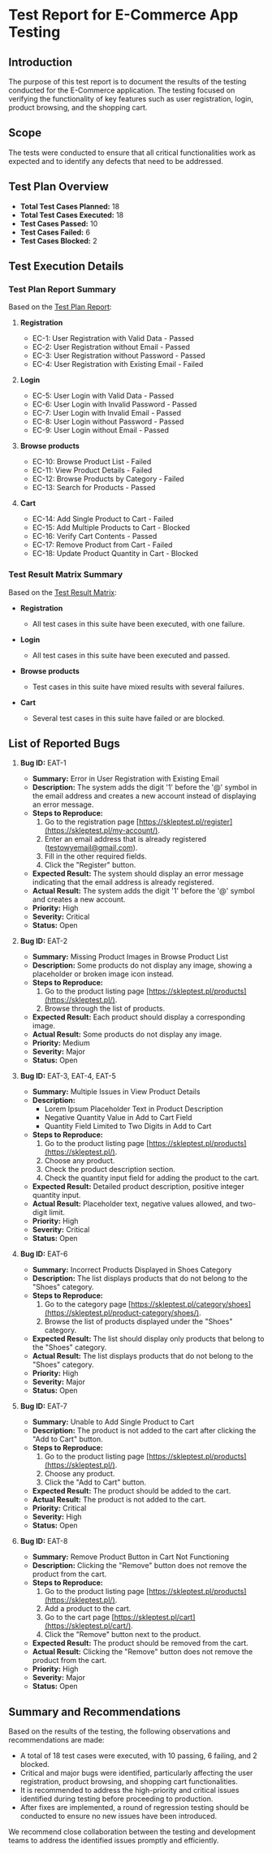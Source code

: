 # Test Report for E-Commerce App Testing

## Introduction
The purpose of this test report is to document the results of the testing conducted for the E-Commerce application. The testing focused on verifying the functionality of key features such as user registration, login, product browsing, and the shopping cart.

## Scope
The tests were conducted to ensure that all critical functionalities work as expected and to identify any defects that need to be addressed.

## Test Plan Overview
- **Total Test Cases Planned:** 18
- **Total Test Cases Executed:** 18
- **Test Cases Passed:** 10
- **Test Cases Failed:** 6
- **Test Cases Blocked:** 2

## Test Execution Details

### Test Plan Report Summary
Based on the [Test Plan Report](./reports/TestLink-raport.pdf):

1. **Registration**
   - EC-1: User Registration with Valid Data - Passed
   - EC-2: User Registration without Email - Passed
   - EC-3: User Registration without Password - Passed
   - EC-4: User Registration with Existing Email - Failed

2. **Login**
   - EC-5: User Login with Valid Data - Passed
   - EC-6: User Login with Invalid Password - Passed
   - EC-7: User Login with Invalid Email - Passed
   - EC-8: User Login without Password - Passed
   - EC-9: User Login without Email - Passed

3. **Browse products**
   - EC-10: Browse Product List - Failed
   - EC-11: View Product Details - Failed
   - EC-12: Browse Products by Category - Failed
   - EC-13: Search for Products - Passed

4. **Cart**
   - EC-14: Add Single Product to Cart - Failed
   - EC-15: Add Multiple Products to Cart - Blocked
   - EC-16: Verify Cart Contents - Passed
   - EC-17: Remove Product from Cart - Failed
   - EC-18: Update Product Quantity in Cart - Blocked

### Test Result Matrix Summary
Based on the [Test Result Matrix](./reports/TestLink-Matrix.pdf):

- **Registration**
  - All test cases in this suite have been executed, with one failure.

- **Login**
  - All test cases in this suite have been executed and passed.

- **Browse products**
  - Test cases in this suite have mixed results with several failures.

- **Cart**
  - Several test cases in this suite have failed or are blocked.

## List of Reported Bugs

1. **Bug ID:** EAT-1
   - **Summary:** Error in User Registration with Existing Email
   - **Description:** The system adds the digit '1' before the '@' symbol in the email address and creates a new account instead of displaying an error message.
   - **Steps to Reproduce:**
     1. Go to the registration page [https://skleptest.pl/register](https://skleptest.pl/my-account/).
     2. Enter an email address that is already registered (testowyemail@gmail.com).
     3. Fill in the other required fields.
     4. Click the "Register" button.
   - **Expected Result:** The system should display an error message indicating that the email address is already registered.
   - **Actual Result:** The system adds the digit '1' before the '@' symbol and creates a new account.
   - **Priority:** High
   - **Severity:** Critical
   - **Status:** Open

2. **Bug ID:** EAT-2
   - **Summary:** Missing Product Images in Browse Product List
   - **Description:** Some products do not display any image, showing a placeholder or broken image icon instead.
   - **Steps to Reproduce:**
     1. Go to the product listing page [https://skleptest.pl/products](https://skleptest.pl/).
     2. Browse through the list of products.
   - **Expected Result:** Each product should display a corresponding image.
   - **Actual Result:** Some products do not display any image.
   - **Priority:** Medium
   - **Severity:** Major
   - **Status:** Open

3. **Bug ID:** EAT-3, EAT-4, EAT-5
   - **Summary:** Multiple Issues in View Product Details
   - **Description:**
     - Lorem Ipsum Placeholder Text in Product Description
     - Negative Quantity Value in Add to Cart Field
     - Quantity Field Limited to Two Digits in Add to Cart
   - **Steps to Reproduce:**
     1. Go to the product listing page [https://skleptest.pl/products](https://skleptest.pl/).
     2. Choose any product.
     3. Check the product description section.
     4. Check the quantity input field for adding the product to the cart.
   - **Expected Result:** Detailed product description, positive integer quantity input.
   - **Actual Result:** Placeholder text, negative values allowed, and two-digit limit.
   - **Priority:** High
   - **Severity:** Critical
   - **Status:** Open

4. **Bug ID:** EAT-6
   - **Summary:** Incorrect Products Displayed in Shoes Category
   - **Description:** The list displays products that do not belong to the "Shoes" category.
   - **Steps to Reproduce:**
     1. Go to the category page [https://skleptest.pl/category/shoes](https://skleptest.pl/product-category/shoes/).
     2. Browse the list of products displayed under the "Shoes" category.
   - **Expected Result:** The list should display only products that belong to the "Shoes" category.
   - **Actual Result:** The list displays products that do not belong to the "Shoes" category.
   - **Priority:** High
   - **Severity:** Major
   - **Status:** Open

5. **Bug ID:** EAT-7
   - **Summary:** Unable to Add Single Product to Cart
   - **Description:** The product is not added to the cart after clicking the "Add to Cart" button.
   - **Steps to Reproduce:**
     1. Go to the product listing page [https://skleptest.pl/products](https://skleptest.pl/).
     2. Choose any product.
     3. Click the "Add to Cart" button.
   - **Expected Result:** The product should be added to the cart.
   - **Actual Result:** The product is not added to the cart.
   - **Priority:** Critical
   - **Severity:** High
   - **Status:** Open

6. **Bug ID:** EAT-8
   - **Summary:** Remove Product Button in Cart Not Functioning
   - **Description:** Clicking the "Remove" button does not remove the product from the cart.
   - **Steps to Reproduce:**
     1. Go to the product listing page [https://skleptest.pl/products](https://skleptest.pl/).
     2. Add a product to the cart.
     3. Go to the cart page [https://skleptest.pl/cart](https://skleptest.pl/cart/).
     4. Click the "Remove" button next to the product.
   - **Expected Result:** The product should be removed from the cart.
   - **Actual Result:** Clicking the "Remove" button does not remove the product from the cart.
   - **Priority:** High
   - **Severity:** Major
   - **Status:** Open

## Summary and Recommendations

Based on the results of the testing, the following observations and recommendations are made:

- A total of 18 test cases were executed, with 10 passing, 6 failing, and 2 blocked.
- Critical and major bugs were identified, particularly affecting the user registration, product browsing, and shopping cart functionalities.
- It is recommended to address the high-priority and critical issues identified during testing before proceeding to production.
- After fixes are implemented, a round of regression testing should be conducted to ensure no new issues have been introduced.

We recommend close collaboration between the testing and development teams to address the identified issues promptly and efficiently.

